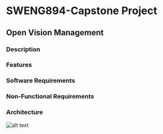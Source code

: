 # SWENG894-Capstone Project
## Open Vision Management
### Description

### Features

### Software Requirements

### Non-Functional Requirements

### Architecture
![alt text](https://github.com/Rafael7Smith/SWENG894-Capstone/tree/main/Readme_imagesArchitecture.png?raw=true)